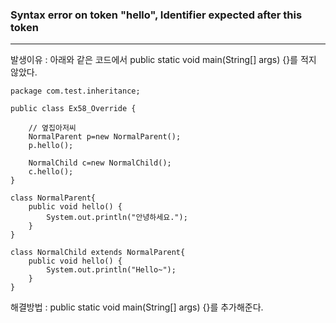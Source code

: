 ### Syntax error on token "hello", Identifier expected after this token
------------
발생이유 : 아래와 같은 코드에서 public static void main(String[] args) {}를 적지 않았다.
```
package com.test.inheritance;

public class Ex58_Override {
	
	// 옆집아저씨
	NormalParent p=new NormalParent();
	p.hello();
	
	NormalChild c=new NormalChild();
	c.hello();
}

class NormalParent{
	public void hello() {
		System.out.println("안녕하세요.");
	}
}

class NormalChild extends NormalParent{
	public void hello() {
		System.out.println("Hello~");
	}
}
```
해결방법 : public static void main(String[] args) {}를 추가해준다.